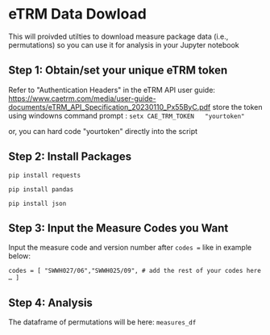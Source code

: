 # eTRM Data Dowload
This will proivded utilties to download measure package data (i.e., permutations) so you can use it for analysis in your Jupyter notebook

## Step 1: Obtain/set your unique eTRM token
Refer to "Authentication Headers" in the eTRM API user guide:
https://www.caetrm.com/media/user-guide-documents/eTRM_API_Specification_20230110_Px55ByC.pdf
store the token using windowns command prompt : `setx CAE_TRM_TOKEN   "yourtoken" ` 

or, you can hard code "yourtoken" directly into the script

## Step 2: Install Packages

` pip install requests ` 

` pip install pandas `

` pip install json `

## Step 3: Input the Measure Codes you Want

Input the measure code and version number after `codes =` like in example below:

` codes = [
    "SWWH027/06","SWWH025/09",
    # add the rest of your codes here …
] `

## Step 4: Analysis

The dataframe of permutations will be here: `measures_df`

